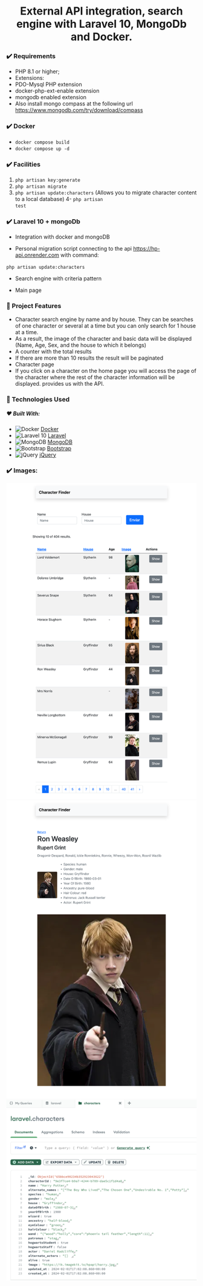 
<h1 align="center">External API integration, search engine with Laravel 10, MongoDb and Docker.</h1>

###  :heavy_check_mark:	Requirements

- PHP 8.1 or higher;
- Extensions:
- PDO-Mysql PHP extension 
- docker-php-ext-enable extension
- mongodb enabled extension
- Also install mongo compass at the following url https://www.mongodb.com/try/download/compass

### :heavy_check_mark:	Docker

- <code>docker compose build</code>
- <code>docker compose up -d</code>

### :heavy_check_mark:	Facilities

1. <code>php artisan key:generate</code>
2. <code>php artisan migrate</code>
3. <code>php artisan update:characters</code> (Allows you to migrate character content to a local database)
4- <code>php artisan test</code>

### :heavy_check_mark:	 Laravel 10 + mongoDb

- Integration with docker and mongoDB

- Personal migration script connecting to the api https://hp-api.onrender.com with command: 

<code>php artisan update:characters</code>

- Search engine with criteria pattern

- Main page

### :hammer: Project Features

- Character search engine by name and by house. They can be searches
of one character or several at a time but you can only search for 1 house at a time.
- As a result, the image of the character and basic data will be displayed
(Name, Age, Sex, and the house to which it belongs)
- A counter with the total results
- If there are more than 10 results the result will be paginated
- Character page
- If you click on a character on the home page you will access the page
of the character where the rest of the character information will be displayed.
provides us with the API.

### :rocket: Technologies Used

##### :heart: Built With:

* ![Docker](https://img.shields.io/badge/Docker-<COLOR>?style=for-the-badge&logo=docker&logoColor=white) [Docker](https://www.docker.com/)
* ![Laravel 10](https://img.shields.io/badge/Laravel%2010-<COLOR>?style=for-the-badge&logo=laravel&logoColor=white) [Laravel](https://laravel.com/)
* ![MongoDB](https://img.shields.io/badge/MongoDB-<COLOR>?style=for-the-badge&logo=mongodb&logoColor=white) [MongoDB](https://www.mongodb.com/)
* ![Bootstrap](https://img.shields.io/badge/Bootstrap-<COLOR>?style=for-the-badge&logo=bootstrap&logoColor=white) [Bootstrap](https://getbootstrap.com/)
* ![jQuery](https://img.shields.io/badge/jQuery-<COLOR>?style=for-the-badge&logo=jquery&logoColor=white) [jQuery](https://jquery.com/)

### :heavy_check_mark: Images:

![Buscador con laravel y mongo](/capture.png)
![Buscador con laravel y mongo](/capture_show.png)
![Buscador con laravel y mongo](/mondobd.png)





